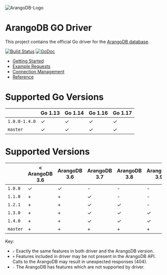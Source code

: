 ![ArangoDB-Logo](https://user-images.githubusercontent.com/3998723/207981337-79d49127-48fc-4c7c-9411-8a688edca1dd.png)


# ArangoDB GO Driver

This project contains the official Go driver for the [ArangoDB database](https://arangodb.com).

[![Build Status](https://travis-ci.org/arangodb/go-driver.svg?branch=master)](https://travis-ci.org/arangodb/go-driver)
[![GoDoc](https://godoc.org/github.com/arangodb/go-driver?status.svg)](http://godoc.org/github.com/arangodb/go-driver)


- [Getting Started](https://www.arangodb.com/docs/stable/drivers/go-getting-started.html)
- [Example Requests](https://www.arangodb.com/docs/stable/drivers/go-example-requests.html)
- [Connection Management](https://www.arangodb.com/docs/stable/drivers/go-connection-management.html)
- [Reference](https://godoc.org/github.com/arangodb/go-driver)

# Supported Go Versions

|               | Go 1.13 | Go 1.14 | Go 1.16 | Go 1.17 |
|---------------|---------|---------|---------|---------|
| `1.0.0-1.4.0` | ✓       | ✓       | ✓       | ✓       |
| `master`      | ✓       | ✓       | ✓       | ✓       |

# Supported Versions

|          | < ArangoDB 3.6 | ArangoDB 3.6 | ArangoDB 3.7 | ArangoDB 3.8 | ArangoDB 3.9 | ArangoDB 3.10 |
|----------|----------------|--------------|--------------|--------------|--------------|---------------|
| `1.0.0`  | ✓              | ✓            | -            | -            | -            | -             |
| `1.1.0`  | +              | +            | ✓            | -            | -            | -             |
| `1.2.1`  | +              | +            | ✓            | ✓            | -            | -             |
| `1.3.0`  | +              | +            | ✓            | ✓            | ✓            | -             |
| `1.4.0`  | +              | +            | ✓            | ✓            | ✓            | ✓             |
| `master` | +              | +            | +            | +            | +            | +             |

Key:

* `✓` Exactly the same features in both driver and the ArangoDB version.
* `+` Features included in driver may be not present in the ArangoDB API. Calls to the ArangoDB may result in unexpected responses (404).
* `-` The ArangoDB has features which are not supported by driver.
